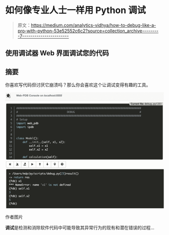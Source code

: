 # 如何像专业人士一样用 Python 调试

> 原文：<https://medium.com/analytics-vidhya/how-to-debug-like-a-pro-with-python-53e52552c6c2?source=collection_archive---------7----------------------->

## 使用调试器 Web 界面调试您的代码

## 摘要

你喜欢写代码但讨厌它崩溃吗？那么你会喜欢这个让调试变得有趣的工具。

![](img/062dec1fdf1f4c3203464146abfb47f3.png)

作者图片

**调试**是检测和消除软件代码中可能导致其异常行为的现有和潜在错误的过程…